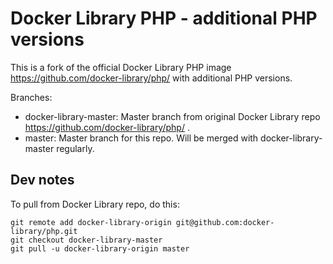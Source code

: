 # Docker Library PHP - additional PHP versions

This is a fork of the official Docker Library PHP image https://github.com/docker-library/php/ with additional PHP versions.

Branches:
* docker-library-master: Master branch from original Docker Library repo https://github.com/docker-library/php/ .
* master: Master branch for this repo. Will be merged with docker-library-master regularly.

## Dev notes

To pull from Docker Library repo, do this:
```
git remote add docker-library-origin git@github.com:docker-library/php.git
git checkout docker-library-master
git pull -u docker-library-origin master
```

